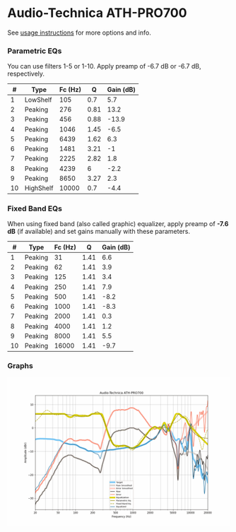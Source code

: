 # Audio-Technica ATH-PRO700
See [usage instructions](https://github.com/jaakkopasanen/AutoEq#usage) for more options and info.

### Parametric EQs
You can use filters 1-5 or 1-10. Apply preamp of -6.7 dB or -6.7 dB, respectively.

|   # | Type      |   Fc (Hz) |    Q |   Gain (dB) |
|-----|-----------|-----------|------|-------------|
|   1 | LowShelf  |       105 | 0.7  |         5.7 |
|   2 | Peaking   |       276 | 0.81 |        13.2 |
|   3 | Peaking   |       456 | 0.88 |       -13.9 |
|   4 | Peaking   |      1046 | 1.45 |        -6.5 |
|   5 | Peaking   |      6439 | 1.62 |         6.3 |
|   6 | Peaking   |      1481 | 3.21 |        -1   |
|   7 | Peaking   |      2225 | 2.82 |         1.8 |
|   8 | Peaking   |      4239 | 6    |        -2.2 |
|   9 | Peaking   |      8650 | 3.27 |         2.3 |
|  10 | HighShelf |     10000 | 0.7  |        -4.4 |

### Fixed Band EQs
When using fixed band (also called graphic) equalizer, apply preamp of **-7.6 dB** (if available) and set gains manually with these parameters.

|   # | Type    |   Fc (Hz) |    Q |   Gain (dB) |
|-----|---------|-----------|------|-------------|
|   1 | Peaking |        31 | 1.41 |         6.6 |
|   2 | Peaking |        62 | 1.41 |         3.9 |
|   3 | Peaking |       125 | 1.41 |         3.4 |
|   4 | Peaking |       250 | 1.41 |         7.9 |
|   5 | Peaking |       500 | 1.41 |        -8.2 |
|   6 | Peaking |      1000 | 1.41 |        -8.3 |
|   7 | Peaking |      2000 | 1.41 |         0.3 |
|   8 | Peaking |      4000 | 1.41 |         1.2 |
|   9 | Peaking |      8000 | 1.41 |         5.5 |
|  10 | Peaking |     16000 | 1.41 |        -9.7 |

### Graphs
![](./Audio-Technica%20ATH-PRO700.png)
